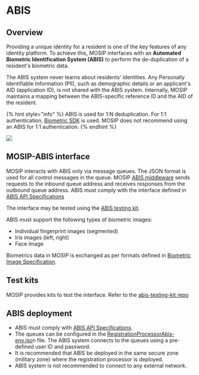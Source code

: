 # ABIS

## Overview

Providing a unique identity for a resident is one of the key features of any identity platform. To achieve this, MOSIP interfaces with an **Automated Biometric Identification System (ABIS)** to perform the de-duplication of a resident's biometric data.

The ABIS system never learns about residents' identities. Any Personally Identifiable Information (PII), such as demographic details or an applicant's AID (application ID), is not shared with the ABIS system. Internally, MOSIP maintains a mapping between the ABIS-specific reference ID and the AID of the resident.

{% hint style="info" %}
ABIS is used for 1:N deduplication. For 1:1 authentication, [Biometric SDK](biometric-sdk.md) is used. MOSIP does not recommend using an ABIS for 1:1 authentication.
{% endhint %}

![](\_images/abis.png)

## MOSIP-ABIS interface

MOSIP interacts with ABIS only via message queues. The JSON format is used for all control messages in the queue. MOSIP [ABIS middleware](https://github.com/mosip/registration/tree/release-1.2.0/registration-processor/core-processor/registration-processor-abis-middleware-stage) sends requests to the inbound queue address and receives responses from the outbound queue address. ABIS must comply with the interface defined in [ABIS API Specifications](abis-api.md)

The interface may be tested using the [ABIS testing kit](https://github.com/mosip/abis-testing-kit/tree/1.2.0).

ABIS must support the following types of biometric images:

* Individual fingerprint images (segmented)
* Iris images (left, right)
* Face image

Biometrics data in MOSIP is exchanged as per formats defined in [Biometric Image Specification](biometrics/biometric-specification.md#image-formats).

## Test kits

MOSIP provides kits to test the interface. Refer to the [abis-testing-kit repo](https://github.com/mosip/abis-testing-kit/tree/1.2.0)

## ABIS deployment

* ABIS must comply with [ABIS API Specifications](abis-api.md).
* The queues can be configured in the [RegistrationProcessorAbis-env.jso](https://github.com/mosip/mosip-config/blob/master/registration-processor-abis.json)n file. The ABIS system connects to the queues using a pre-defined user ID and password.
* It is recommended that ABIS be deployed in the same secure zone (military zone) where the registration processor is deployed.
* ABIS system is not recommended to connect to any external network.
